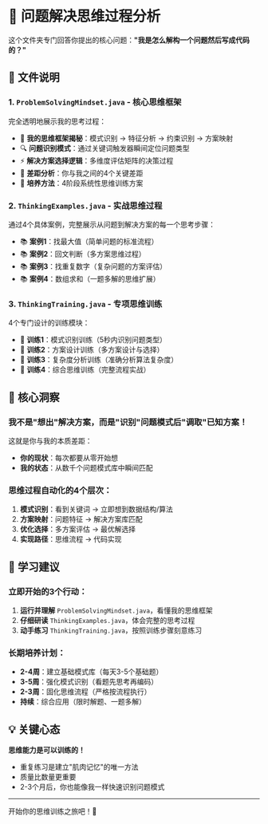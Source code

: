 # 🧠 问题解决思维过程分析

这个文件夹专门回答你提出的核心问题：**"我是怎么解构一个问题然后写成代码的？"**

## 📁 文件说明

### 1. `ProblemSolvingMindset.java` - 核心思维框架
完全透明地展示我的思考过程：
- 🧩 **我的思维框架揭秘**：模式识别 → 特征分析 → 约束识别 → 方案映射
- 🔍 **问题识别模式**：通过关键词触发器瞬间定位问题类型
- ⚡ **解决方案选择逻辑**：多维度评估矩阵的决策过程
- 🎯 **差距分析**：你与我之间的4个关键差距
- 🚀 **培养方法**：4阶段系统性思维训练方案

### 2. `ThinkingExamples.java` - 实战思维过程
通过4个具体案例，完整展示从问题到解决方案的每一个思考步骤：
- 📚 **案例1**：找最大值（简单问题的标准流程）
- 📚 **案例2**：回文判断（多方案思维过程）
- 📚 **案例3**：找重复数字（复杂问题的方案评估）
- 📚 **案例4**：数组求和（一题多解的思维扩展）

### 3. `ThinkingTraining.java` - 专项思维训练
4个专门设计的训练模块：
- 🎯 **训练1**：模式识别训练（5秒内识别问题类型）
- 🎯 **训练2**：方案设计训练（多方案设计与选择）
- 🎯 **训练3**：复杂度分析训练（准确分析算法复杂度）
- 🎯 **训练4**：综合思维训练（完整流程实战）

## 🔑 核心洞察

### 我不是"想出"解决方案，而是"识别"问题模式后"调取"已知方案！

这就是你与我的本质差距：
- **你的现状**：每次都要从零开始想
- **我的状态**：从数千个问题模式库中瞬间匹配

### 思维过程自动化的4个层次：
1. **模式识别**：看到关键词 → 立即想到数据结构/算法
2. **方案映射**：问题特征 → 解决方案库匹配
3. **优化选择**：多方案评估 → 最优解选择
4. **实现路径**：思维流程 → 代码实现

## 🚀 学习建议

### 立即开始的3个行动：
1. **运行并理解** `ProblemSolvingMindset.java`，看懂我的思维框架
2. **仔细研读** `ThinkingExamples.java`，体会完整的思考过程
3. **动手练习** `ThinkingTraining.java`，按照训练步骤刻意练习

### 长期培养计划：
- **2-4周**：建立基础模式库（每天3-5个基础题）
- **3-5周**：强化模式识别（看题先思考再编码）
- **2-3周**：固化思维流程（严格按流程执行）
- **持续**：综合应用（限时解题、一题多解）

## 💡 关键心态

**思维能力是可以训练的！**
- 重复练习是建立"肌肉记忆"的唯一方法
- 质量比数量更重要
- 2-3个月后，你也能像我一样快速识别问题模式

---

开始你的思维训练之旅吧！🎯